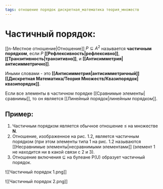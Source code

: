 ```yaml
---
tags: отношение порядок дискретная_математика теория_множеств
---
```

# Частичный порядок:
[[n-Местное отношение|Отношение]] $P\subseteq A^2$ называется **частичным порядком**, если $P$ **[[Рефлексивность|рефлексивно]]**, **[[Транзитивность|транзитивно]]**, и **[[Антисимметрия|антисимметрично]]**.

Иными словами - это **[[Антисимметрия|антисимметричный]] [[Дискретная Математика/Теория Множеств/Квазипорядок|квазипорядок]]**.

Если все элементы в частичном порядке [[Сравнимые элементы|сравнимы]], то он является [[Линейный порядок|линейным порядком]].
## Пример:
1. Частичным порядком является обычное отношение $\leq$ на множестве **N**.
2. Отношение, изображенное на рис. 1.2, является частичным порядком (при этом элементы типа 1 на рис. 1.2 называются [[Несравнимые элементы|несравнимыми элементами]] 
(элемент 1 не находится ни в какой связи с 2 и 3).
4. Отношение включения $\subseteq$ на булеане P(U) образует частичный порядок.

![[Частичный порядок 1.png]]

![[Частичный порядок 2.png]]
